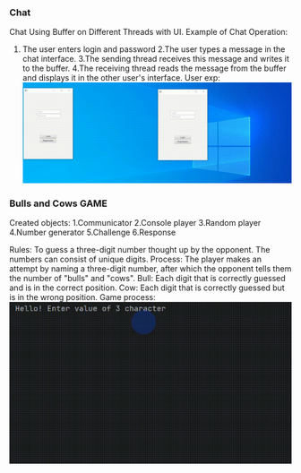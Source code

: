 ### Chat
Chat Using Buffer on Different Threads with UI.
Example of Chat Operation:
1. The user enters login and password
2.The user types a message in the chat interface.
3.The sending thread receives this message and writes it to the buffer.
4.The receiving thread reads the message from the buffer and displays it in the other user's interface.
User exp:
![Alt Text](https://github.com/IR-gitt/JavaLearning/blob/master/chat/ChatProc.gif)

### Bulls and Cows GAME 
Created objects:
1.Communicator
2.Console player
3.Random player
4.Number generator
5.Challenge
6.Response

Rules: To guess a three-digit number thought up by the opponent. The numbers can consist of unique digits.
Process: The player makes an attempt by naming a three-digit number, after which the opponent tells them the number of "bulls" and "cows". 
Bull: Each digit that is correctly guessed and is in the correct position.
Cow: Each digit that is correctly guessed but is in the wrong position.
Game process:
![Alt Text](https://github.com/IR-gitt/JavaLearning/blob/master/GameBullsAndCows/BullAndCowGP.gif)

